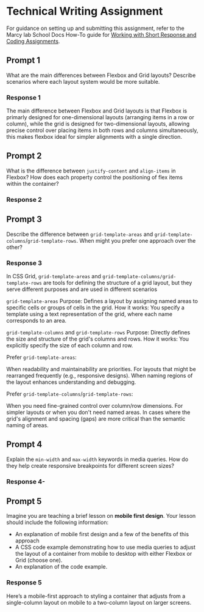 # Technical Writing Assignment

For guidance on setting up and submitting this assignment, refer to the Marcy lab School Docs How-To guide for [Working with Short Response and Coding Assignments](https://marcylabschool.gitbook.io/marcy-lab-school-docs/fullstack-curriculum/how-tos/working-with-assignments#how-to-work-on-assignments).

## Prompt 1

What are the main differences between Flexbox and Grid layouts? Describe scenarios where each layout system would be more suitable.

### Response 1

The main difference between Flexbox and Grid layouts is that Flexbox is primarly designed for one-dimensional layouts (arranging items in a row or column), while the grid is designed for two-dimensional layouts, allowing precise control over placing items in both rows and columns simultaneously, this makes flexbox ideal for simpler alignments with a single direction.

## Prompt 2

What is the difference between `justify-content` and `align-items` in Flexbox? How does each property control the positioning of flex items within the container?

### Response 2

## Prompt 3

Describe the difference between `grid-template-areas` and `grid-template-columns`/`grid-template-rows`. When might you prefer one approach over the other?

### Response 3

In CSS Grid, `grid-template-areas` and `grid-template-columns/grid-template-rows` are tools for defining the structure of a grid layout, but they serve different purposes and are used in different scenarios

`grid-template-areas`
Purpose: Defines a layout by assigning named areas to specific cells or groups of cells in the grid.
How it works: You specify a template using a text representation of the grid, where each name corresponds to an area.

`grid-template-columns` and `grid-template-rows`
Purpose: Directly defines the size and structure of the grid's columns and rows.
How it works: You explicitly specify the size of each column and row.

Prefer `grid-template-areas`:

When readability and maintainability are priorities.
For layouts that might be rearranged frequently (e.g., responsive designs).
When naming regions of the layout enhances understanding and debugging.

Prefer `grid-template-columns`/`grid-template-rows`:

When you need fine-grained control over column/row dimensions.
For simpler layouts or when you don't need named areas.
In cases where the grid's alignment and spacing (gaps) are more critical than the semantic naming of areas.

## Prompt 4

Explain the `min-width` and `max-width` keywords in media queries. How do they help create responsive breakpoints for different screen sizes?

### Response 4-

## Prompt 5

Imagine you are teaching a brief lesson on **mobile first design**. Your lesson should include the following information:

- An explanation of mobile first design and a few of the benefits of this approach
- A CSS code example demonstrating how to use media queries to adjust the layout of a container from mobile to desktop with either Flexbox or Grid (choose one).
- An explanation of the code example.

### Response 5

Here’s a mobile-first approach to styling a container that adjusts from a single-column layout on mobile to a two-column layout on larger screens.
